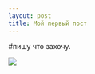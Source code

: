 ```yaml
---
layout: post
title: Мой первый пост
---
```


#пишу что захочу.

![](https://i.imgur.com/DbN1EzV.jpg)
